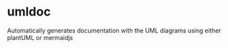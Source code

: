 # umldoc
Automatically generates documentation with the UML diagrams using either plantUML or mermaidjs 
